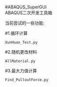 #ABAQUS_SuperGUI  
 ABAQUS二次开发工具箱   


当前尝试的一些功能:

#1.循环计算

	XunHuan_Test.py
	
#2.随机更改材料

	AllMaterial.py
	
#3.最大力值计算

	Find_PulloutForce.py
	